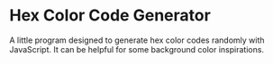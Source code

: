 # Hex Color Code Generator
A little program designed to generate hex color codes randomly with JavaScript. It can be helpful for some background color inspirations.
